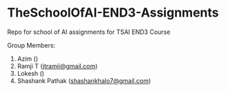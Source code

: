 # TheSchoolOfAI-END3-Assignments
Repo for school of AI assignments for TSAI END3 Course

Group Members:
1) Azim ()
2) Ramji T (jtramji@gmail.com)
3) Lokesh ()
4) Shashank Pathak (shashankhalo7@gmail.com)

